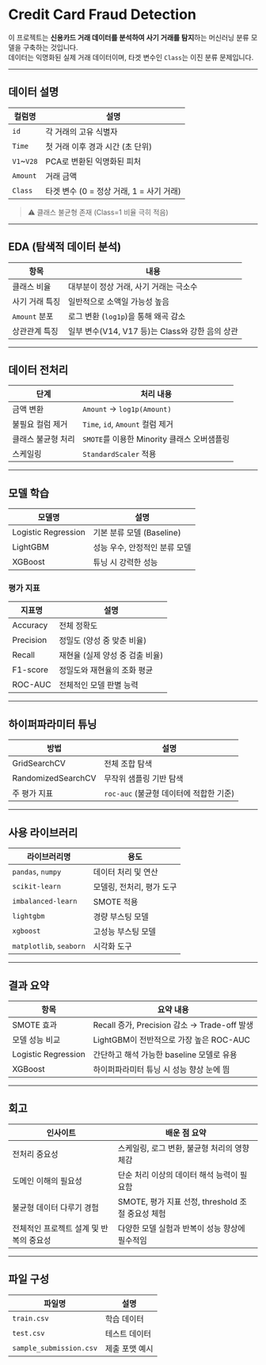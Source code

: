 # Credit Card Fraud Detection

이 프로젝트는 **신용카드 거래 데이터를 분석하여 사기 거래를 탐지**하는 머신러닝 분류 모델을 구축하는 것입니다.  
데이터는 익명화된 실제 거래 데이터이며, 타겟 변수인 `Class`는 이진 분류 문제입니다.  

---

## 데이터 설명

| 컬럼명      | 설명                                          |
|-------------|-----------------------------------------------|
| `id`        | 각 거래의 고유 식별자                         |
| `Time`      | 첫 거래 이후 경과 시간 (초 단위)              |
| `V1`~`V28`  | PCA로 변환된 익명화된 피처                     |
| `Amount`    | 거래 금액                                     |
| `Class`     | 타겟 변수 (0 = 정상 거래, 1 = 사기 거래)      |

> ⚠ 클래스 불균형 존재 (Class=1 비율 극히 적음)

---

## EDA (탐색적 데이터 분석)

| 항목                     | 내용                                                                |
|--------------------------|---------------------------------------------------------------------|
| 클래스 비율              | 대부분이 정상 거래, 사기 거래는 극소수                             |
| 사기 거래 특징           | 일반적으로 소액일 가능성 높음                                     |
| `Amount` 분포           | 로그 변환 (`log1p`)을 통해 왜곡 감소                               |
| 상관관계 특징            | 일부 변수(V14, V17 등)는 Class와 강한 음의 상관                    |

---

## 데이터 전처리

| 단계            | 처리 내용                                           |
|-----------------|-----------------------------------------------------|
| 금액 변환        | `Amount` → `log1p(Amount)`                         |
| 불필요 컬럼 제거 | `Time`, `id`, `Amount` 컬럼 제거                  |
| 클래스 불균형 처리| `SMOTE`를 이용한 Minority 클래스 오버샘플링         |
| 스케일링         | `StandardScaler` 적용                             |

---

## 모델 학습

| 모델명               | 설명                          |
|----------------------|-------------------------------|
| Logistic Regression  | 기본 분류 모델 (Baseline)     |
| LightGBM             | 성능 우수, 안정적인 분류 모델 |
| XGBoost              | 튜닝 시 강력한 성능           |

### 평가 지표

| 지표명       | 설명                          |
|--------------|-------------------------------|
| Accuracy     | 전체 정확도                   |
| Precision    | 정밀도 (양성 중 맞춘 비율)    |
| Recall       | 재현율 (실제 양성 중 검출 비율)|
| F1-score     | 정밀도와 재현율의 조화 평균    |
| ROC-AUC      | 전체적인 모델 판별 능력        |

---

## 하이퍼파라미터 튜닝

| 방법                   | 설명                                       |
|------------------------|--------------------------------------------|
| GridSearchCV           | 전체 조합 탐색                             |
| RandomizedSearchCV     | 무작위 샘플링 기반 탐색                    |
| 주 평가 지표           | `roc-auc` (불균형 데이터에 적합한 기준)    |

---

## 사용 라이브러리

| 라이브러리명      | 용도                                 |
|-------------------|--------------------------------------|
| `pandas`, `numpy` | 데이터 처리 및 연산                  |
| `scikit-learn`    | 모델링, 전처리, 평가 도구             |
| `imbalanced-learn`| SMOTE 적용                          |
| `lightgbm`        | 경량 부스팅 모델                     |
| `xgboost`         | 고성능 부스팅 모델                   |
| `matplotlib`, `seaborn` | 시각화 도구                     |

---

## 결과 요약

| 항목                  | 요약 내용                                                    |
|-----------------------|-------------------------------------------------------------|
| SMOTE 효과             | Recall 증가, Precision 감소 → Trade-off 발생                |
| 모델 성능 비교         | LightGBM이 전반적으로 가장 높은 ROC-AUC                     |
| Logistic Regression    | 간단하고 해석 가능한 baseline 모델로 유용                   |
| XGBoost                | 하이퍼파라미터 튜닝 시 성능 향상 눈에 띔                    |

---

## 회고

| 인사이트                                   | 배운 점 요약                                                                 |
|-------------------------------------------|------------------------------------------------------------------------------|
| 전처리 중요성                              | 스케일링, 로그 변환, 불균형 처리의 영향 체감                                |
| 도메인 이해의 필요성                       | 단순 처리 이상의 데이터 해석 능력이 필요함                                  |
| 불균형 데이터 다루기 경험                   | SMOTE, 평가 지표 선정, threshold 조절 중요성 체험                            |
| 전체적인 프로젝트 설계 및 반복의 중요성    | 다양한 모델 실험과 반복이 성능 향상에 필수적임                              |

---

## 파일 구성

| 파일명                 | 설명                      |
|------------------------|---------------------------|
| `train.csv`            | 학습 데이터               |
| `test.csv`             | 테스트 데이터             |
| `sample_submission.csv`| 제출 포맷 예시            |
